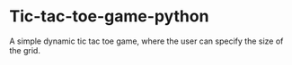 # Tic-tac-toe-game-python

A simple dynamic tic tac toe game, where the user can specify the size of the grid.
